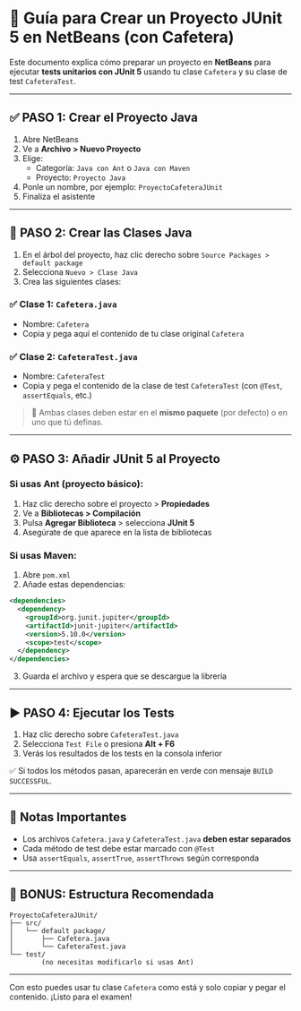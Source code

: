 # 🧪 Guía para Crear un Proyecto JUnit 5 en NetBeans (con Cafetera)

Este documento explica cómo preparar un proyecto en **NetBeans** para ejecutar **tests unitarios con JUnit 5** usando tu clase `Cafetera` y su clase de test `CafeteraTest`.

---

## ✅ PASO 1: Crear el Proyecto Java

1. Abre NetBeans
2. Ve a **Archivo > Nuevo Proyecto**
3. Elige:
   - Categoría: `Java con Ant` o `Java con Maven`
   - Proyecto: `Proyecto Java`
4. Ponle un nombre, por ejemplo: `ProyectoCafeteraJUnit`
5. Finaliza el asistente

---

## 📁 PASO 2: Crear las Clases Java

1. En el árbol del proyecto, haz clic derecho sobre `Source Packages > default package`
2. Selecciona `Nuevo > Clase Java`
3. Crea las siguientes clases:

### ✅ Clase 1: `Cafetera.java`

- Nombre: `Cafetera`
- Copia y pega aquí el contenido de tu clase original `Cafetera`

### ✅ Clase 2: `CafeteraTest.java`

- Nombre: `CafeteraTest`
- Copia y pega el contenido de la clase de test `CafeteraTest` (con `@Test`, `assertEquals`, etc.)

> 🔁 Ambas clases deben estar en el **mismo paquete** (por defecto) o en uno que tú definas.

---

## ⚙️ PASO 3: Añadir JUnit 5 al Proyecto

### Si usas Ant (proyecto básico):
1. Haz clic derecho sobre el proyecto > **Propiedades**
2. Ve a **Bibliotecas > Compilación**
3. Pulsa **Agregar Biblioteca** > selecciona **JUnit 5**
4. Asegúrate de que aparece en la lista de bibliotecas

### Si usas Maven:
1. Abre `pom.xml`
2. Añade estas dependencias:

```xml
<dependencies>
  <dependency>
    <groupId>org.junit.jupiter</groupId>
    <artifactId>junit-jupiter</artifactId>
    <version>5.10.0</version>
    <scope>test</scope>
  </dependency>
</dependencies>
```

3. Guarda el archivo y espera que se descargue la librería

---

## ▶️ PASO 4: Ejecutar los Tests

1. Haz clic derecho sobre `CafeteraTest.java`
2. Selecciona `Test File` o presiona **Alt + F6**
3. Verás los resultados de los tests en la consola inferior

✅ Si todos los métodos pasan, aparecerán en verde con mensaje `BUILD SUCCESSFUL`.

---

## 📌 Notas Importantes

- Los archivos `Cafetera.java` y `CafeteraTest.java` **deben estar separados**
- Cada método de test debe estar marcado con `@Test`
- Usa `assertEquals`, `assertTrue`, `assertThrows` según corresponda

---

## 🧠 BONUS: Estructura Recomendada

```
ProyectoCafeteraJUnit/
├── src/
│   └── default package/
│       ├── Cafetera.java
│       └── CafeteraTest.java
└── test/
        (no necesitas modificarlo si usas Ant)
```

---

Con esto puedes usar tu clase `Cafetera` como está y solo copiar y pegar el contenido. ¡Listo para el examen!


